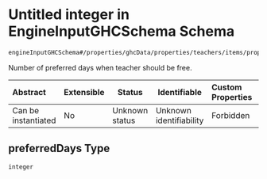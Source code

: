 # Untitled integer in EngineInputGHCSchema Schema

```txt
engineInputGHCSchema#/properties/ghcData/properties/teachers/items/properties/settings/items/properties/freeTimes/properties/fullDay/properties/preferredDays
```

Number of preferred days when teacher should be free.


| Abstract            | Extensible | Status         | Identifiable            | Custom Properties | Additional Properties | Access Restrictions | Defined In                                                         |
| :------------------ | ---------- | -------------- | ----------------------- | :---------------- | --------------------- | ------------------- | ------------------------------------------------------------------ |
| Can be instantiated | No         | Unknown status | Unknown identifiability | Forbidden         | Allowed               | none                | [ghc.schema.json\*](../out/ghc.schema.json "open original schema") |

## preferredDays Type

`integer`
